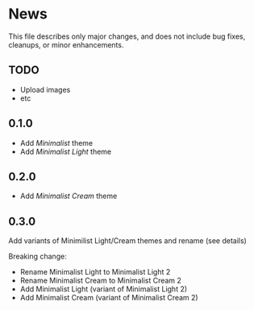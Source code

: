 # News

This file describes only major changes, and does not include bug fixes,
cleanups, or minor enhancements.


## TODO
- Upload images
- etc


## 0.1.0

* Add _Minimalist_ theme
* Add _Minimalist Light_ theme


## 0.2.0

* Add _Minimalist Cream_ theme


## 0.3.0

Add variants of Minimilist Light/Cream themes and rename (see details)

Breaking change:
- Rename Minimalist Light to Minimalist Light 2
- Rename Minimalist Cream to Minimalist Cream 2
- Add Minimalist Light (variant of Minimalist Light 2)
- Add Minimalist Cream (variant of Minimalist Cream 2)
